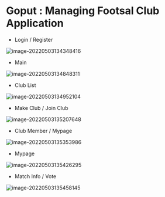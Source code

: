 # Goput : Managing Footsal Club Application

- Login / Register

![image-20220503134348416](C:\Users\whdgu\AppData\Roaming\Typora\typora-user-images\image-20220503134348416.png)

- Main

![image-20220503134848311](C:\Users\whdgu\AppData\Roaming\Typora\typora-user-images\image-20220503134848311.png)

- Club List

![image-20220503134952104](C:\Users\whdgu\AppData\Roaming\Typora\typora-user-images\image-20220503134952104.png)

- Make Club / Join Club

![image-20220503135207648](C:\Users\whdgu\AppData\Roaming\Typora\typora-user-images\image-20220503135207648.png)

- Club Member / Mypage

![image-20220503135353986](C:\Users\whdgu\AppData\Roaming\Typora\typora-user-images\image-20220503135353986.png)

- Mypage

![image-20220503135426295](C:\Users\whdgu\AppData\Roaming\Typora\typora-user-images\image-20220503135426295.png)

- Match Info / Vote

![image-20220503135458145](C:\Users\whdgu\AppData\Roaming\Typora\typora-user-images\image-20220503135458145.png)
